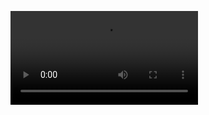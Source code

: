 <video src="https://user-images.githubusercontent.com/65109978/198812687-7ac06c07-e3f6-4f52-b862-9afa32afae8f.webm"></video>

